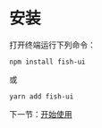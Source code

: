 # 安装

打开终端运行下列命令：

```
npm install fish-ui
```

或

```
yarn add fish-ui
```

下一节：[开始使用](#/doc/get-started)